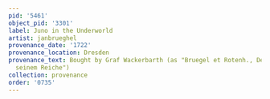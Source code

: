 ```yaml
---
pid: '5461'
object_pid: '3301'
label: Juno in the Underworld
artist: janbrueghel
provenance_date: '1722'
provenance_location: Dresden
provenance_text: Bought by Graf Wackerbarth (as "Bruegel et Rotenh., Der Teufel mit
  seinem Reiche")
collection: provenance
order: '0735'
---
```


